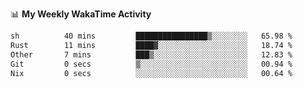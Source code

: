 <!--
**stamp711/stamp711** is a ✨ _special_ ✨ repository because its `README.md` (this file) appears on your GitHub profile.

Here are some ideas to get you started:

- 🔭 I’m currently working on ...
- 🌱 I’m currently learning ...
- 👯 I’m looking to collaborate on ...
- 🤔 I’m looking for help with ...
- 💬 Ask me about ...
- 📫 How to reach me: ...
- 😄 Pronouns: ...
- ⚡ Fun fact: ...
-->

📊 **My Weekly WakaTime Activity**

<!--START_SECTION:waka-->

```txt
sh          40 mins         ████████████████▒░░░░░░░░   65.98 %
Rust        11 mins         ████▓░░░░░░░░░░░░░░░░░░░░   18.74 %
Other       7 mins          ███▒░░░░░░░░░░░░░░░░░░░░░   12.83 %
Git         0 secs          ▒░░░░░░░░░░░░░░░░░░░░░░░░   00.94 %
Nix         0 secs          ░░░░░░░░░░░░░░░░░░░░░░░░░   00.64 %
```

<!--END_SECTION:waka-->
